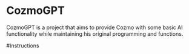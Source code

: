 # CozmoGPT
CozmoGPT is a project that aims to provide Cozmo with some basic AI functionality while maintaining his original programming and functions. 

#Instructions
